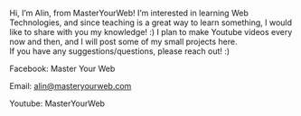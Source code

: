 Hi, I’m Alin, from MasterYourWeb!
I’m interested in learning Web Technologies, and since teaching is a great way to learn something, I would like to share with you my knowledge! :) 
I plan to make Youtube videos every now and then, and I will post some of my small projects here.<br>
If you have any suggestions/questions, please reach out! :) 

Facebook: Master Your Web

Email: alin@masteryourweb.com

Youtube: MasterYourWeb


	
